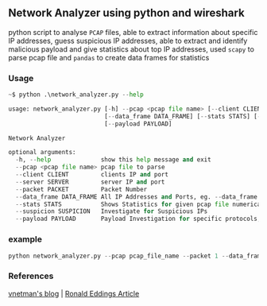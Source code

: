## Network Analyzer using python and wireshark
python script to analyse `PCAP` files, able to extract information about specific IP addresses, guess suspicious IP addresses, able to extract and identify malicious payload and give statistics about top IP addresses, used `scapy` to parse pcap file and `pandas` to create data frames for statistics

### Usage
```python
~$ python .\network_analyzer.py --help

usage: network_analyzer.py [-h] --pcap <pcap file name> [--client CLIENT] [--server SERVER] [--packet PACKET] 
                           [--data_frame DATA_FRAME] [--stats STATS] [--suspicion SUSPICION] 
                           [--payload PAYLOAD]

Network Analyzer

optional arguments:
  -h, --help              show this help message and exit
  --pcap <pcap file name> pcap file to parse
  --client CLIENT         clients IP and port
  --server SERVER         server IP and port
  --packet PACKET         Packet Number
  --data_frame DATA_FRAME All IP Addresses and Ports, eg. --data_frame src,dst
  --stats STATS           Shows Statistics for given pcap file numerical or graphical, eg. num,graph
  --suspicion SUSPICION   Investigate for Suspicious IPs
  --payload PAYLOAD       Payload Investigation for specific protocols, eg. get,post
```
### example
```python 
python network_analyzer.py --pcap pcap_file_name --packet 1 --data_frame src,dst,sport,dport --stats num,graph --suspicion true --payload get,post
```

### References 
[vnetman's blog](https://vnetman.github.io/pcap/python/pyshark/scapy/libpcap/2018/10/25/analyzing-packet-captures-with-python-part-1.html) |
[Ronald Eddings Article](https://medium.com/hackervalleystudio/learning-packet-analysis-with-data-science-5356a3340d4e)
